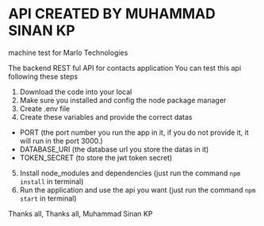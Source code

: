 # API CREATED BY MUHAMMAD SINAN KP

machine test for Marlo Technologies

The backend REST ful API for contacts application
You can test this api following these steps

1. Download the code into your local
2. Make sure you installed and config the node package manager
3. Create .env file
4. Create these variables and provide the correct datas

- PORT (the port number you run the app in it, if you do not provide it, it will run in the port 3000.)
- DATABASE_URI (the database url you store the datas in it)
- TOKEN_SECRET (to store the jwt token secret)


5. Install node_modules and dependencies (just run the command `npm install` in terminal)
6. Run the application and use the api you want (just run the command `npm start` in terminal)

Thanks all,
Thanks all, Muhammad Sinan KP
